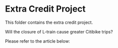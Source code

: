 # Extra Credit Project

This folder contains the extra credit project.

Will the closure of L-train cause greater Citibike trips?

Please refer to the article below: